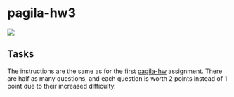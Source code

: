 # pagila-hw3
[![](https://github.com/tennisoctocat/pagila-hw3/workflows/tests/badge.svg)](https://github.com/tennisoctocat/pagila-hw3/actions?query=workflow%3Atests)

## Tasks

The instructions are the same as for the first [pagila-hw](https://github.com/tennisoctocat/pagila-hw) assignment.
There are half as many questions, and each question is worth 2 points instead of 1 point due to their increased difficulty.

